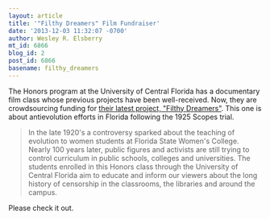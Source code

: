 ```yaml
---
layout: article
title: '"Filthy Dreamers" Film Fundraiser'
date: '2013-12-03 11:32:07 -0700'
author: Wesley R. Elsberry
mt_id: 6866
blog_id: 2
post_id: 6866
basename: filthy_dreamers
---
```

The Honors program at the University of Central Florida has a documentary film class whose previous projects have been well-received. Now, they are crowdsourcing funding for [their latest project, "Filthy Dreamers"](http://www.indiegogo.com/projects/filthy-dreamers?show_todos=true). This one is about antievolution efforts in Florida following the 1925 Scopes trial.

> In the late 1920's a controversy sparked about the teaching of evolution to women students at Florida State Women's College. Nearly 100 years later, public figures and activists are still trying to control curriculum in public schools, colleges and universities. The students enrolled in this Honors class through the University of Central Florida aim to educate and inform our viewers about the long history of censorship in the classrooms, the libraries and around the campus.

Please check it out.
